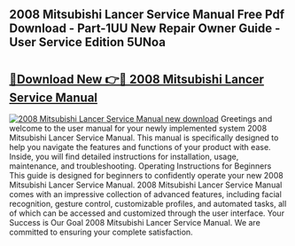 ## 2008 Mitsubishi Lancer Service Manual Free Pdf Download - Part-1UU New Repair Owner Guide - User Service Edition 5UNoa

# <h2><a href="http://bc29871.oget.top/?id=2008+Mitsubishi+Lancer+Service+Manual">🔗Download New 👉🔴 2008 Mitsubishi Lancer Service Manual</a></h2>

[![2008 Mitsubishi Lancer Service Manual new download](https://i.imgur.com/5g1atiW.png)](http://bc29871.oget.top/?id=2008+Mitsubishi+Lancer+Service+Manual)
Greetings and welcome to the user manual for your newly implemented system 2008 Mitsubishi Lancer Service Manual. This manual is specifically designed to help you navigate the features and functions of your product with ease. Inside, you will find detailed instructions for installation, usage, maintenance, and troubleshooting. Operating Instructions for Beginners This guide is designed for beginners to confidently operate your new 2008 Mitsubishi Lancer Service Manual. 2008 Mitsubishi Lancer Service Manual comes with an impressive collection of advanced features, including facial recognition, gesture control, customizable profiles, and automated tasks, all of which can be accessed and customized through the user interface. Your Success is Our Goal 2008 Mitsubishi Lancer Service Manual. We are committed to ensuring your complete satisfaction.

